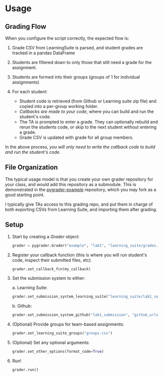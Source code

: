 # Usage

## Grading Flow

When you configure the script correctly, the expected flow is:

1. Grade CSV from LearningSuite is parsed, and student grades are tracked in a pandas DataFrame
1. Students are filtered down to only those that still need a grade for the assignment.
1. Students are formed into their groups (groups of 1 for individual assignments)
1. For each student:

   * Student code is retrieved (from Github or Learning suite zip file) and copied into a per-group working folder.
   * *Callbacks are made to your code*, where you can build and run the student's code.
   * The TA is prompted to enter a grade.  They can optionally rebuild and rerun the students code, or skip to the next student without entering a grade.
   * Grade CSV is updated with grade for all group members.

In the above process, *you will only need to write the callback code to build and run the student's code*.

## File Organization

The typical usage model is that you create your own grader repository for your class, and would add this repository as a submodule. This is demonstrated in the [pygrader-example](https://github.com/byu-cpe/pygrader-example) repository, which you may fork as a good starting point.  

I typically give TAs access to this grading repo, and put them in charge of both exporting CSVs from Learning Suite, and importing them after grading.

## Setup

1. Start by creating a *Grader* object:
    ```python
    grader = pygrader.Grader("example", "lab1", "learning_suite/grades.csv", "lab1_labreport", 10)
    ```

1. Register your callback function (this is where you will run student's code, inspect their submitted files, etc).  
    ```python
    grader.set_callback_fcn(my_callback)
    ```
1. Set the submission system to either:

    a. Learning Suite:
    ```python
    grader.set_submission_system_learning_suite("learning_suite/lab1_submissions.zip")
    ```

    b. Github:
    ```python
    grader.set_submission_system_github("lab1_submission", "github_urls.csv")
    ```

1. (Optional) Provide groups for team-based assignments:
    ```python
    grader.set_learning_suite_groups("groups.csv")
    ```

1. (Optional) Set any optional arguments:
    ```python
    grader.set_other_options(format_code=True)
    ```

1. Run!
    ```python
    grader.run()
    ```